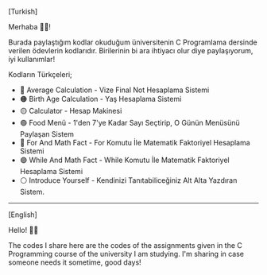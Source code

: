 [Turkish]

Merhaba 🙋‍♂️!

Burada paylaştığım kodlar okuduğum üniversitenin C Programlama dersinde verilen ödevlerin kodlarıdır. Birilerinin bi ara ihtiyacı olur diye paylaşıyorum, iyi kullanımlar!

Kodların Türkçeleri;

- 🔴 Average Calculation - Vize Final Not Hesaplama Sistemi
- 🟠 Birth Age Calculation - Yaş Hesaplama Sistemi
- 🟡 Calculator - Hesap Makinesi
- 🟢 Food Menü - 1'den 7'ye Kadar Sayı Seçtirip, O Günün Menüsünü Paylaşan Sistem
- 🔵 For And Math Fact - For Komutu İle Matematik Faktoriyel Hesaplama Sistemi
- 🟣 While And Math Fact - While Komutu İle Matematik Faktoriyel Hesaplama Sistemi
- ⚪️ Introduce Yourself - Kendinizi Tanıtabiliceğiniz Alt Alta Yazdıran Sistem.


----------------------------------------------------------------------------------------------------------------------------------------------------------------------------------------------

[English]

Hello! 🙋‍♂️

The codes I share here are the codes of the assignments given in the C Programming course of the university I am studying. I'm sharing in case someone needs it sometime, good days!
